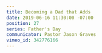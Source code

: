 ```yaml
---
title: Becoming a Dad that Adds
date: 2019-06-16 11:30:00 -07:00
position: 27
series: Father's Day
communicator: Pastor Jason Graves
vimeo_id: 342776166
---
```


